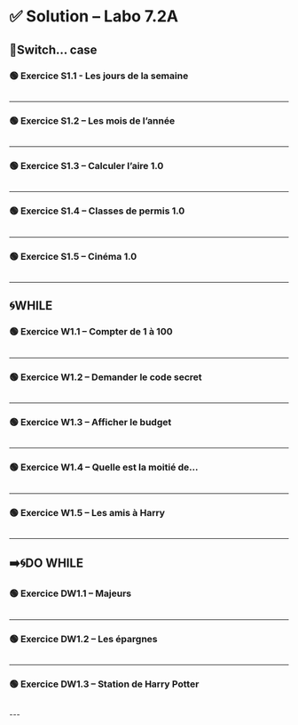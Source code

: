 # ✅ Solution – Labo 7.2A

## 🔢Switch... case  
### 🟢 Exercice S1.1 - Les jours de la semaine
```csharp
```

---

### 🟢 Exercice S1.2 – Les mois de l’année  
```csharp
```
---

### 🟢 Exercice  S1.3 – Calculer l’aire 1.0 
```csharp
```
---

### 🟢 Exercice S1.4 – Classes de permis 1.0  
```csharp
```
---

### 🟢 Exercice S1.5 – Cinéma 1.0  
```csharp
```
---

## 🌀WHILE
### 🟢 Exercice W1.1 – Compter de 1 à 100  
```csharp
```
---

### 🟢 Exercice W1.2 – Demander le code secret   
```csharp
```
---

### 🟢 Exercice W1.3 – Afficher le budget  
```csharp
```
---

### 🟢 Exercice W1.4 – Quelle est la moitié de…  
```csharp
```
---

### 🟢 Exercice W1.5 – Les amis à Harry  
```csharp
```
--- 

## ➡️🌀DO WHILE
### 🟢 Exercice DW1.1 – Majeurs  
```csharp
```
---

### 🟢 Exercice DW1.2 – Les épargnes  
```csharp
```
---

### 🟢 Exercice DW1.3 – Station de Harry Potter  
```csharp
```
--- 
